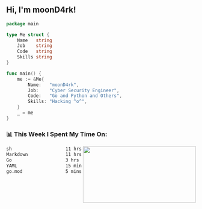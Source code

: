 <h2> Hi, I'm moonD4rk!</h2>

```go
package main

type Me struct {
	Name   string
	Job    string
	Code   string
	Skills string
}

func main() {
	me := &Me{
		Name:   "moonD4rk",
		Job:    "Cyber Security Engineer",
		Code:   "Go and Python and Others",
		Skills: "Hacking ^o^",
	}
	_ = me
}
```

<h3>📊 This Week I Spent My Time On:</h3>
<img align='right' src="https://github-readme-stats.vercel.app/api?username=moond4rk&show_icons=true&theme=radical", width="300" height="150">

<!--START_SECTION:waka-->

```txt
sh                    11 hrs 21 mins  ██████████▓░░░░░░░░░░░░░░   43.01 %
Markdown              11 hrs 9 mins   ██████████▓░░░░░░░░░░░░░░   42.26 %
Go                    3 hrs 25 mins   ███▒░░░░░░░░░░░░░░░░░░░░░   12.98 %
YAML                  15 mins         ▒░░░░░░░░░░░░░░░░░░░░░░░░   00.97 %
go.mod                5 mins          ░░░░░░░░░░░░░░░░░░░░░░░░░   00.34 %
```

<!--END_SECTION:waka-->

